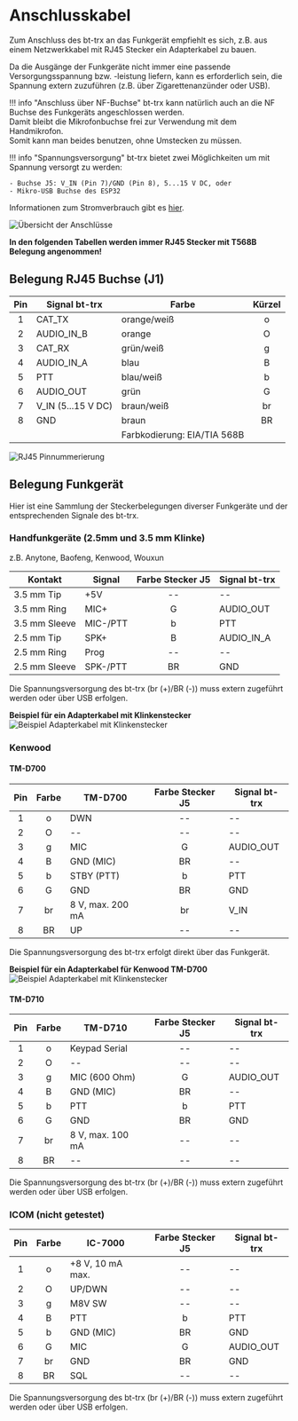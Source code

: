 # Anschlusskabel

Zum Anschluss des bt-trx an das Funkgerät empfiehlt es sich, z.B. aus einem
Netzwerkkabel mit RJ45 Stecker ein Adapterkabel zu bauen.

Da die Ausgänge der Funkgeräte nicht immer eine passende Versorgungsspannung
bzw. -leistung liefern, kann es erforderlich sein, die Spannung extern
zuzuführen (z.B. über Zigarettenanzünder oder USB).

!!! info "Anschluss über NF-Buchse"
    bt-trx kann natürlich auch an die NF Buchse des Funkgeräts angeschlossen
    werden.  
    Damit bleibt die Mikrofonbuchse frei zur Verwendung mit dem
    Handmikrofon.  
    Somit kann man beides benutzen, ohne Umstecken zu müssen.

!!! info "Spannungsversorgung"
    bt-trx bietet zwei Möglichkeiten um mit Spannung versorgt zu werden:

    - Buchse J5: V_IN (Pin 7)/GND (Pin 8), 5...15 V DC, oder
    - Mikro-USB Buchse des ESP32

Informationen zum Stromverbrauch gibt es [hier](../../10_Allgemein/Stromverbrauch).

![Übersicht der Anschlüsse](bt-trx_connectors.png)

**In den folgenden Tabellen werden immer RJ45 Stecker mit T568B Belegung angenommen!**

## Belegung RJ45 Buchse (J1)

| Pin | Signal bt-trx | Farbe       | Kürzel |
|:---:|---------------|-------------|:------:|
| 1   | CAT_TX        | orange/weiß | o      |
| 2   | AUDIO_IN_B    | orange      | O      |
| 3   | CAT_RX        | grün/weiß   | g      |
| 4   | AUDIO_IN_A    | blau        | B      |
| 5   | PTT           | blau/weiß   | b      |
| 6   | AUDIO_OUT     | grün        | G      |
| 7   | V_IN (5...15 V DC) | braun/weiß  | br     |
| 8   | GND           | braun       | BR     |
| | | Farbkodierung: EIA/TIA 568B          | |

![RJ45 Pinnummerierung](bt-trx_rj45_pinnumbering.png)

## Belegung Funkgerät

Hier ist eine Sammlung der Steckerbelegungen diverser Funkgeräte und der
entsprechenden Signale des bt-trx.

### Handfunkgeräte (2.5mm und 3.5 mm Klinke)

z.B. Anytone, Baofeng, Kenwood, Wouxun

| Kontakt       | Signal   | Farbe Stecker J5 | Signal bt-trx |
|---------------|----------|:-----:|---------------|
| 3.5 mm Tip    | +5V      | --    | --            |
| 3.5 mm Ring   | MIC+     | G     | AUDIO_OUT     |
| 3.5 mm Sleeve | MIC-/PTT | b     | PTT           |
| 2.5 mm Tip    | SPK+     | B     | AUDIO_IN_A    |
| 2.5 mm Ring   | Prog     | --    | --            |
| 2.5 mm Sleeve | SPK-/PTT | BR    | GND           |

Die Spannungsversorgung des bt-trx (br (+)/BR (-)) muss extern zugeführt werden oder
über USB erfolgen.

**Beispiel für ein Adapterkabel mit Klinkenstecker**  
![Beispiel Adapterkabel mit Klinkenstecker](Adapter_Klinke_640.jpg)

### Kenwood

#### TM-D700

| Pin | Farbe | TM-D700             | Farbe Stecker J5 | Signal bt-trx |
|:---:|:-----:|---------------------|:-----:|---------------|
| 1   | o     | DWN                 | --    | --            |
| 2   | O     | --                  | --    | --            |
| 3   | g     | MIC                 | G     | AUDIO_OUT     |
| 4   | B     | GND (MIC)           | BR    | --            |
| 5   | b     | STBY (PTT)          | b     | PTT           |
| 6   | G     | GND                 | BR    | GND           |
| 7   | br    | 8 V, max. 200 mA    | br    | V_IN          |
| 8   | BR    | UP                  | --    | --            |

Die Spannungsversorgung des bt-trx erfolgt direkt über das Funkgerät.

**Beispiel für ein Adapterkabel für Kenwood TM-D700**  
![Beispiel Adapterkabel mit Klinkenstecker](Adapter_TMD_640.jpg)

#### TM-D710

| Pin | Farbe | TM-D710             | Farbe Stecker J5 | Signal bt-trx |
|:---:|:-----:|---------------------|:-----:|---------------|
| 1   | o     | Keypad Serial      | --    | --            |
| 2   | O     | --                  | --    | --            |
| 3   | g     | MIC (600 Ohm)       | G     | AUDIO_OUT     |
| 4   | B     | GND (MIC)           | BR    | --            |
| 5   | b     | PTT                 | b     | PTT           |
| 6   | G     | GND                 | BR    | GND           |
| 7   | br    | 8 V, max. 100 mA    | --    | --            |
| 8   | BR    | --                  | --    | --            |

Die Spannungsversorgung des bt-trx (br (+)/BR (-)) muss extern zugeführt werden
oder über USB erfolgen.

### ICOM (nicht getestet)

| Pin | Farbe | IC-7000          | Farbe Stecker J5 | Signal bt-trx |
|:---:|:-----:|------------------|:-----:|---------------|
| 1   | o     | +8 V, 10 mA max. | --    | --            |
| 2   | O     | UP/DWN           | --    | --            |
| 3   | g     | M8V SW           | --    | --            |
| 4   | B     | PTT              | b     | PTT           |
| 5   | b     | GND (MIC)        | BR    | GND           |
| 6   | G     | MIC              | G     | AUDIO_OUT     |
| 7   | br    | GND              | BR    | GND           |
| 8   | BR    | SQL              | --    | --            |

Die Spannungsversorgung des bt-trx (br (+)/BR (-)) muss extern zugeführt werden
oder über USB erfolgen.
